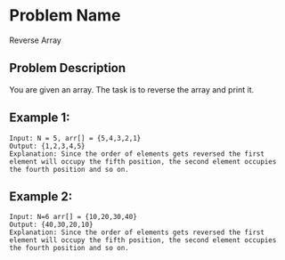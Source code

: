# Problem Name 
Reverse Array

## Problem Description

You are given an array. The task is to reverse the array and print it. 


## Example 1:
```
Input: N = 5, arr[] = {5,4,3,2,1}
Output: {1,2,3,4,5}
Explanation: Since the order of elements gets reversed the first element will occupy the fifth position, the second element occupies the fourth position and so on.
```

## Example 2:
```
Input: N=6 arr[] = {10,20,30,40}
Output: {40,30,20,10}
Explanation: Since the order of elements gets reversed the first element will occupy the fifth position, the second element occupies the fourth position and so on.
```